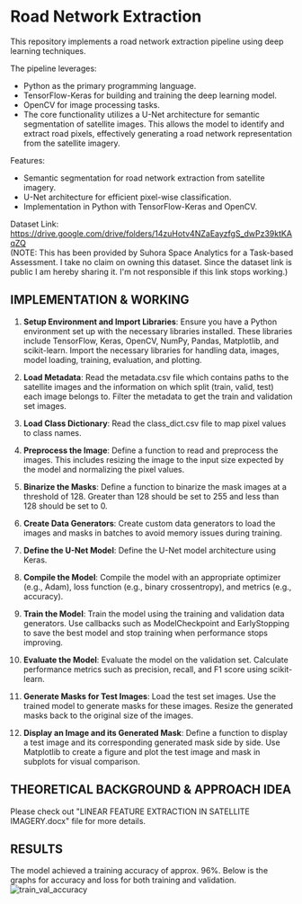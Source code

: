 # Road Network Extraction
This repository implements a road network extraction pipeline using deep learning techniques. 

The pipeline leverages:
- Python as the primary programming language.
- TensorFlow-Keras for building and training the deep learning model.
- OpenCV for image processing tasks.
- The core functionality utilizes a U-Net architecture for semantic segmentation of satellite images. This allows the model to identify and extract road pixels, effectively generating a road network representation from the satellite imagery.

Features:
- Semantic segmentation for road network extraction from satellite imagery.
- U-Net architecture for efficient pixel-wise classification.
- Implementation in Python with TensorFlow-Keras and OpenCV.
 
Dataset Link: https://drive.google.com/drive/folders/14zuHotv4NZaEayzfgS_dwPz39ktKAqZQ <br/>
(NOTE: This has been provided by Suhora Space Analytics for a Task-based Assessment. I take no claim on owning this dataset. Since the dataset link is public I am hereby sharing it. I'm not responsible if this link stops working.)

## IMPLEMENTATION & WORKING
1. **Setup Environment and Import Libraries**:
Ensure you have a Python environment set up with the necessary libraries installed. These libraries include TensorFlow, Keras, OpenCV, NumPy, Pandas, Matplotlib, and scikit-learn.
Import the necessary libraries for handling data, images, model loading, training, evaluation, and plotting.

2. **Load Metadata**:
Read the metadata.csv file which contains paths to the satellite images and the information on which split (train, valid, test) each image belongs to.
Filter the metadata to get the train and validation set images.

3. **Load Class Dictionary**:
Read the class_dict.csv file to map pixel values to class names.

4. **Preprocess the Image**:
Define a function to read and preprocess the images. This includes resizing the image to the input size expected by the model and normalizing the pixel values.

5. **Binarize the Masks**:
Define a function to binarize the mask images at a threshold of 128. Greater than 128 should be set to 255 and less than 128 should be set to 0.

6. **Create Data Generators**:
Create custom data generators to load the images and masks in batches to avoid memory issues during training.

7. **Define the U-Net Model**:
Define the U-Net model architecture using Keras.

8. **Compile the Model**:
Compile the model with an appropriate optimizer (e.g., Adam), loss function (e.g., binary crossentropy), and metrics (e.g., accuracy).

9. **Train the Model**:
Train the model using the training and validation data generators.
Use callbacks such as ModelCheckpoint and EarlyStopping to save the best model and stop training when performance stops improving.

10. **Evaluate the Model**:
Evaluate the model on the validation set.
Calculate performance metrics such as precision, recall, and F1 score using scikit-learn.

11. **Generate Masks for Test Images**:
Load the test set images.
Use the trained model to generate masks for these images.
Resize the generated masks back to the original size of the images.

12. **Display an Image and its Generated Mask**:
Define a function to display a test image and its corresponding generated mask side by side.
Use Matplotlib to create a figure and plot the test image and mask in subplots for visual comparison.


## THEORETICAL BACKGROUND & APPROACH IDEA
Please check out "LINEAR FEATURE EXTRACTION IN SATELLITE IMAGERY.docx" file for more details.

## RESULTS
The model achieved a training accuracy of approx. 96%. Below is the graphs for accuracy and loss for both training and validation.
![train_val_accuracy](https://github.com/user-attachments/assets/f2e45639-5fb0-4c49-802e-351f4b0d23d0)
